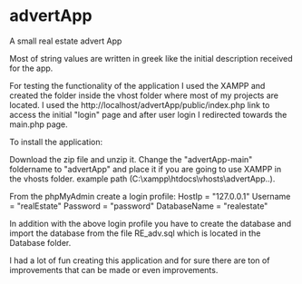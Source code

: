 # advertApp
A small real estate advert App

Most of string values are written in greek like the initial description received for the app.

For testing the functionality of the application I used the XAMPP and created the folder inside the vhost folder where most of my projects are located.
I used the http://localhost/advertApp/public/index.php link to access the initial "login" page and after user login I redirected towards the main.php page.

To install the application:

Download the zip file and unzip it. Change the "advertApp-main" foldername to "advertApp" and place it if you are going to use XAMPP in the vhosts folder. 
example path (C:\xampp\htdocs\vhosts\advertApp\..).

From the phpMyAdmin create a login profile:
HostIp = "127.0.0.1"
Username = "realEstate"
Password = "password"
DatabaseName = "realestate"

In addition with the above login profile you have to create the database and import the database from the file RE_adv.sql which is located in the Database folder.

I had a lot of fun creating this application and for sure there are ton of improvements that can be made or even improvements.




